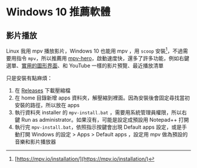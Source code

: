 # Windows 10 推薦軟體

## 影片播放

Linux 我用 mpv 播放影片，Windows 10 也能用 mpv ，用 `scoop` 安裝[^1]，不過需要用指令 `mpv`，所以推薦用 [mpv-hero](https://github.com/stax76/mpv-hero)，啟動速度快，還多了許多功能，例如右鍵選單、[實用的圖形界面](https://github.com/tomasklaen/uosc)、和 YouTube 一樣的影片預覽、最近播放清單

只是安裝有點麻煩：

1. 在 [Releases](https://github.com/stax76/mpv-hero/releases) 下載壓縮檔
2. 在 home 目錄新增 apps 資料夾，解壓縮到裡面。因為安裝後會固定尋找當初安裝的路徑，所以放在 apps
3. 執行資料夾 installer 的 `mpv-install.bat` ，需要用系統管理員權限，所以右鍵 Run as administrator。如果沒有，可能是設定成預設用 Notepad++ 打開
4. 執行完 `mpv-install.bat`，依照指示按鍵會出現 Default apps 設定，或是手動打開 Windows 的設定 > Apps > Default apps ，設定用 mpv 做為預設的音樂和影片播放器

[^1]: [https://mpv.io/installation/](https://mpv.io/installation/)